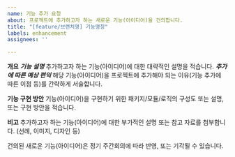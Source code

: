 ```yaml
---
name: 기능 추가 요청
about: 프로젝트에 추가하고자 하는 새로운 기능(아이디어)을 건의합니다.
title: "[feature/브랜치명] 기능명칭"
labels: enhancement
assignees: ''

---
```


**개요**
***기능 설명***
추가하고자 하는 기능(아이디어)에 대한 대략적인 설명을 적습니다.
***추가에 따른 예상 편익***
해당 기능(아이디어)을 프로젝트에 추가해야 되는 이유(기능 추가에 따른 이점 등)를 간략하게 서술합니다.

**기능 구현 방안**
기능(아이디어)을 구현하기 위한 패키지/모듈/로직의 구성도 또는 설명, 또는 구현 방안을 적습니다.

**비고**
추가하고자 하는 기능(아이디어)에 대한 부가적인 설명 또는 참고 자료를 첨부합니다.
(선례, 이미지, 디자인 등)


건의된 새로운 기능(아이디어)은 정기 주간회의에 따라 반영, 또는 기각될 수 있습니다.
